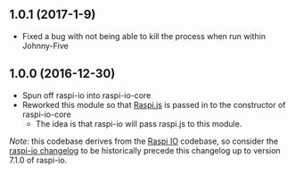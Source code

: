 ## 1.0.1 (2017-1-9)

- Fixed a bug with not being able to kill the process when run within Johnny-Five

## 1.0.0 (2016-12-30)

- Spun off raspi-io into raspi-io-core
- Reworked this module so that [Raspi.js](https://github.com/nebrius/raspi) is passed in to the constructor of raspi-io-core
  - The idea is that raspi-io will pass raspi.js to this module.

_Note:_ this codebase derives from the [Raspi IO](https://github.com/nebrius/raspi-io) codebase, so consider the [raspi-io changelog](https://github.com/nebrius/raspi-io/blob/master/CHANGELOG.md) to be historically precede this changelog up to version 7.1.0 of raspi-io.
